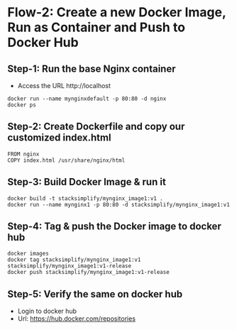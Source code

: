 # Flow-2: Create a new Docker Image, Run as Container and Push to Docker Hub

## Step-1: Run the base Nginx container
- Access the URL http://localhost
```
docker run --name mynginxdefault -p 80:80 -d nginx
docker ps
```

## Step-2: Create Dockerfile and copy our customized index.html
```
FROM nginx
COPY index.html /usr/share/nginx/html
```

## Step-3: Build Docker Image & run it
```
docker build -t stacksimplify/mynginx_image1:v1 .
docker run --name mynginx1 -p 80:80 -d stacksimplify/mynginx_image1:v1
```

## Step-4: Tag & push the Docker image to docker hub
```
docker images
docker tag stacksimplify/mynginx_image1:v1 stacksimplify/mynginx_image1:v1-release
docker push stacksimplify/mynginx_image1:v1-release
```
## Step-5: Verify the same on docker hub
- Login to docker hub 
- Url: https://hub.docker.com/repositories